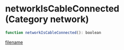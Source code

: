 # networkIsCableConnected (Category network)

```js
function networkIsCableConnected(): boolean
```

[filename](networkIsCableConnected_m.md ':include')